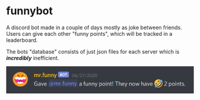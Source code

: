 # funnybot
A discord bot made in a couple of days mostly as joke between friends. Users can give each other "funny points", which will be tracked in a leaderboard.

The bots "database" consists of just json files for each server which is _**incredibly**_ inefficient.

![Chat picture](funnybot.PNG)
